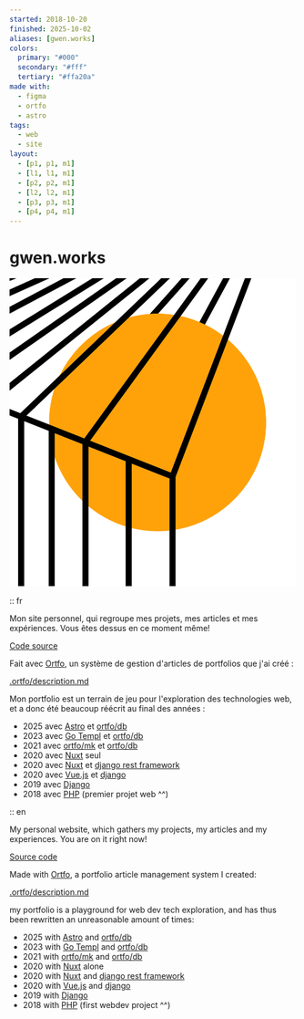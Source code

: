```yaml
---
started: 2018-10-20
finished: 2025-10-02
aliases: [gwen.works]
colors:
  primary: "#000"
  secondary: "#fff"
  tertiary: "#ffa20a"
made with:
  - figma
  - ortfo
  - astro
tags:
  - web
  - site
layout:
  - [p1, p1, m1]
  - [l1, l1, m1]
  - [p2, p2, m1]
  - [l2, l2, m1]
  - [p3, p3, m1]
  - [p4, p4, m1]
---
```


# gwen.works

![](../public/favicon.svg "Favicon")

:: fr


Mon site personnel, qui regroupe mes projets, mes articles et mes expériences. Vous êtes dessus en ce moment même!

[Code source](https://github.com/gwennlbh/portfolio)

Fait avec [Ortfo](/ortfo), un système de gestion d'articles de portfolios que j'ai créé :

[.ortfo/description.md](https://github.com/gwennlbh/portfolio/blob/main/.ortfo/description.md)

Mon portfolio est un terrain de jeu pour l'exploration des technologies web, et a donc été beaucoup réécrit au final des années :

- 2025 avec [Astro](https://astro.build) et [ortfo/db](https://github.com/ortfo/db)
- 2023 avec [Go Templ](https://templ.guide) et [ortfo/db](https://github.com/ortfo/db)
- 2021 avec [ortfo/mk](https://github.com/ortfo/mk-old) et [ortfo/db](https://github.com/ortfo/db)
- 2020 avec [Nuxt](https://nuxt.com) seul
- 2020 avec [Nuxt](https://nuxt.com) et [django rest framework](https://www.django-rest-framework.org/)
- 2020 avec [Vue.js](https://vuejs.org) et [django](https://djangoproject.com)
- 2019 avec [Django](https://djangoproject.com)
- 2018 avec [PHP](https://php.net) (premier projet web ^^)

:: en

My personal website, which gathers my projects, my articles and my experiences. You are on it right now!

[Source code](https://github.com/gwennlbh/portfolio)

Made with [Ortfo](/ortfo), a portfolio article management system I created:

[.ortfo/description.md](https://github.com/gwennlbh/portfolio/blob/main/.ortfo/description.md)

my portfolio is a playground for web dev tech exploration, and has thus been rewritten an unreasonable amount of times:

- 2025 with [Astro](https://astro.build) and [ortfo/db](https://github.com/ortfo/db)
- 2023 with [Go Templ](https://templ.guide) and [ortfo/db](https://github.com/ortfo/db)
- 2021 with [ortfo/mk](https://github.com/ortfo/mk-old) and [ortfo/db](https://github.com/ortfo/db)
- 2020 with [Nuxt](https://nuxt.com) alone
- 2020 with [Nuxt](https://nuxt.com) and [django rest framework](https://www.django-rest-framework.org/)
- 2020 with [Vue.js](https://vuejs.org) and [django](https://djangoproject.com)
- 2019 with [Django](https://djangoproject.com)
- 2018 with [PHP](https://php.net) (first webdev project ^^)

